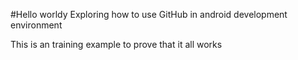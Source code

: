 #Hello worldy
Exploring how to use GitHub in android development environment

This is an training example to prove that it all works